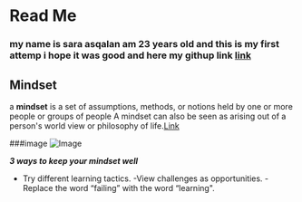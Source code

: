 # Read Me
### my name is sara asqalan am 23 years old and this is my first attemp i hope it was good and here my githup link [link](https://github.com/saraasqalan)
## Mindset
 a **mindset** is a set of assumptions, methods, or notions held by one or more people or groups of people
 A mindset can also be seen as arising out of a person's world view or philosophy of life.[Link](https://en.wikipedia.org/wiki/Lebensphilosophie)

###image
 ![Image](https://teacherbooker.com/wp-content/uploads/2017/10/Blog-pic-growth-mindset.jpg)


***3 ways to keep your mindset well***
- Try different learning tactics.
-View challenges as opportunities.
-Replace the word “failing” with the word “learning".
